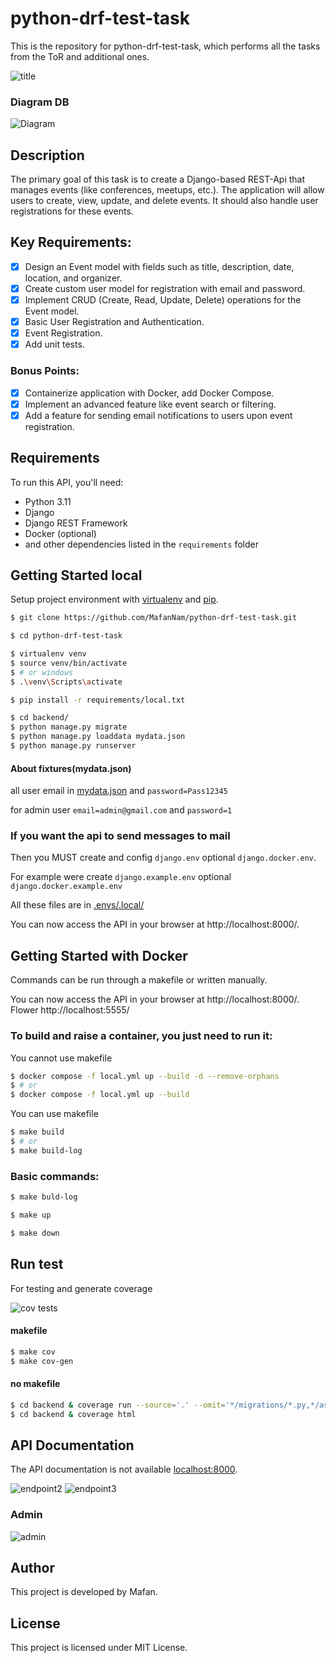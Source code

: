 # python-drf-test-task

This is the repository for python-drf-test-task, which performs all the tasks from the ToR and additional ones.

![title](https://github.com/MafanNam/python-drf-test-task/blob/dev-0.0.1/screanshots/1.gif)

### Diagram DB

![Diagram](https://github.com/MafanNam/python-drf-test-task/blob/dev-0.0.1/screanshots/diagramDB.svg)

## Description

The primary goal of this task is to create a Django-based REST-Api that manages
events (like conferences, meetups, etc.). The application will allow users to create,
view, update, and delete events. It should also handle user registrations for these
events.

## Key Requirements:

- [x] Design an Event model with fields such as title, description, date, location,
  and organizer.
- [x] Create custom user model for registration with email and
  password.
- [x] Implement CRUD (Create, Read, Update, Delete) operations for the Event
  model.
- [x] Basic User Registration and Authentication.
- [x] Event Registration.
- [x] Add unit tests.

### Bonus Points:

- [x] Containerize application with Docker, add Docker Compose.
- [x] Implement an advanced feature like event search or filtering.
- [x] Add a feature for sending email notifications to users upon event registration.

## Requirements

To run this API, you'll need:

- Python 3.11
- Django
- Django REST Framework
- Docker (optional)
- and other dependencies listed in the `requirements` folder

## Getting Started local

Setup project environment with [virtualenv](https://virtualenv.pypa.io) and [pip](https://pip.pypa.io).

```bash
$ git clone https://github.com/MafanNam/python-drf-test-task.git

$ cd python-drf-test-task

$ virtualenv venv
$ source venv/bin/activate
$ # or windows
$ .\venv\Scripts\activate

$ pip install -r requirements/local.txt

$ cd backend/
$ python manage.py migrate
$ python manage.py loaddata mydata.json
$ python manage.py runserver
```

#### About fixtures(mydata.json)

all user email in [mydata.json](backend/mydata.json) and `password=Pass12345`

for admin user `email=admin@gmail.com` and `password=1`

### If you want the api to send messages to mail

Then you MUST create and config `django.env` optional `django.docker.env`.

For example were create `django.example.env` optional `django.docker.example.env`

All these files are in [.envs/.local/](.envs/.local/)

You can now access the API in your browser at http://localhost:8000/.

## Getting Started with Docker

Commands can be run through a makefile or written manually.

You can now access the API in your browser at http://localhost:8000/. Flower http://localhost:5555/

### To build and raise a container, you just need to run it:

You cannot use makefile

```bash
$ docker compose -f local.yml up --build -d --remove-orphans
$ # or
$ docker compose -f local.yml up --build
```

You can use makefile

```bash
$ make build
$ # or
$ make build-log
```

### Basic commands:

```bash
$ make buld-log

$ make up

$ make down
```

## Run test

For testing and generate coverage

![cov tests](https://github.com/MafanNam/python-drf-test-task/blob/dev-0.0.1/screanshots/test_cov.png)

#### makefile

```bash
$ make cov
$ make cov-gen
```

#### no makefile

```bash
$ cd backend & coverage run --source='.' --omit='*/migrations/*.py,*/asgi.py,*/wsgi.py,*/manage.py' manage.py test
$ cd backend & coverage html
```

## API Documentation

The API documentation is not available [localhost:8000](http://localhost:8000).

![endpoint2](https://github.com/MafanNam/python-drf-test-task/blob/dev-0.0.1/screanshots/2.gif)
![endpoint3](https://github.com/MafanNam/python-drf-test-task/blob/dev-0.0.1/screanshots/3.gif)

### Admin

![admin](https://github.com/MafanNam/python-drf-test-task/blob/dev-0.0.1/screanshots/4.gif)

## Author

This project is developed by Mafan.

## License

This project is licensed under MIT License.
